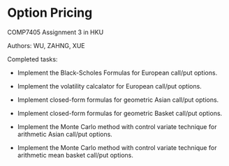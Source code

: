 # Option Pricing

COMP7405 Assignment 3 in HKU

Authors: WU, ZAHNG, XUE 

Completed tasks:


* Implement the Black-Scholes Formulas for European call/put options.

* Implement the volatility calcalator for European call/put options.

* Implement closed-form formulas for geometric Asian call/put options.

* Implement closed-form formulas for geometric Basket call/put options.

* Implement the Monte Carlo method with control variate technique for arithmetic Asian call/put options.

* Implement the Monte Carlo method with control variate technique for arithmetic mean basket call/put options.
